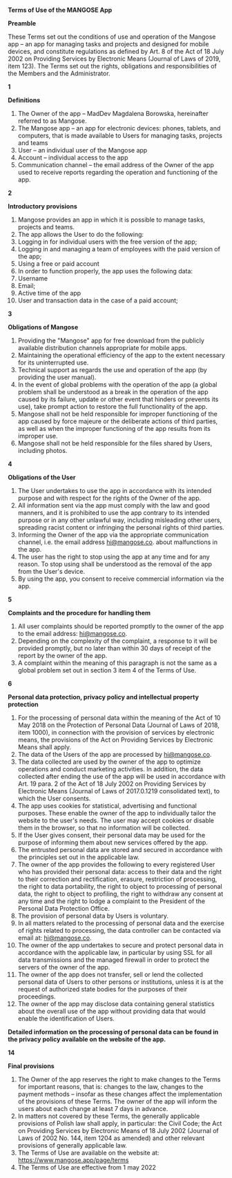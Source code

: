 **Terms of Use of the MANGOSE App**

**Preamble**

These Terms set out the conditions of use and operation of the Mangose app – an app for managing tasks and projects and designed for mobile devices, and constitute regulations as defined by Art. 8 of the Act of 18 July 2002 on Providing Services by Electronic Means (Journal of Laws of 2019, item 123). The Terms set out the rights, obligations and responsibilities of the Members and the Administrator.

**1**

**Definitions**

1. The Owner of the app – MadDev Magdalena Borowska, hereinafter referred to as Mangose.
2. The Mangose app – an app for electronic devices: phones, tablets, and computers, that is made available to Users for managing tasks, projects and teams
3. User – an individual user of the Mangose app
4. Account – individual access to the app
5. Communication channel – the email address of the Owner of the app used to receive reports regarding the operation and functioning of the app.

**2**

**Introductory provisions**

1. Mangose provides an app in which it is possible to manage tasks, projects and teams.
2. The app allows the User to do the following:
  1. Logging in for individual users with the free version of the app;
  2. Logging in and managing a team of employees with the paid version of the app;
  3. Using a free or paid account
3. In order to function properly, the app uses the following data:
  1. Username
  2. Email;
  3. Active time of the app
  4. User and transaction data in the case of a paid account;

**3**

**Obligations of Mangose**

1. Providing the &quot;Mangose&quot; app for free download from the publicly available distribution channels appropriate for mobile apps.
2. Maintaining the operational efficiency of the app to the extent necessary for its uninterrupted use.
3. Technical support as regards the use and operation of the app (by providing the user manual).
4. In the event of global problems with the operation of the app (a global problem shall be understood as a break in the operation of the app caused by its failure, update or other event that hinders or prevents its use), take prompt action to restore the full functionality of the app.
5. Mangose shall not be held responsible for improper functioning of the app caused by force majeure or the deliberate actions of third parties, as well as when the improper functioning of the app results from its improper use.
6. Mangose shall not be held responsible for the files shared by Users, including photos.

**4**

**Obligations of the User**

1. The User undertakes to use the app in accordance with its intended purpose and with respect for the rights of the Owner of the app.
2. All information sent via the app must comply with the law and good manners, and it is prohibited to use the app contrary to its intended purpose or in any other unlawful way, including misleading other users, spreading racist content or infringing the personal rights of third parties.
3. Informing the Owner of the app via the appropriate communication channel, i.e. the email address hi@mangose.co. about malfunctions in the app.
4. The user has the right to stop using the app at any time and for any reason. To stop using shall be understood as the removal of the app from the User&#39;s device.
5. By using the app, you consent to receive commercial information via the app.

**5**

**Complaints and the procedure for handling them**

1. All user complaints should be reported promptly to the owner of the app to the email address: hi@mangose.co.
2. Depending on the complexity of the complaint, a response to it will be provided promptly, but no later than within 30 days of receipt of the report by the owner of the app.
3. A complaint within the meaning of this paragraph is not the same as a global problem set out in section 3 item 4 of the Terms of Use.

**6**

**Personal data protection, privacy policy and intellectual property protection**

1. For the processing of personal data within the meaning of the Act of 10 May 2018 on the Protection of Personal Data (Journal of Laws of 2018, item 1000), in connection with the provision of services by electronic means, the provisions of the Act on Providing Services by Electronic Means shall apply.
2. The data of the Users of the app are processed by hi@mangose.co.
3. The data collected are used by the owner of the app to optimize operations and conduct marketing activities. In addition, the data collected after ending the use of the app will be used in accordance with Art. 19 para. 2 of the Act of 18 July 2002 on Providing Services by Electronic Means (Journal of Laws of 2017.0.1219 consolidated text), to which the User consents.
4. The app uses cookies for statistical, advertising and functional purposes. These enable the owner of the app to individually tailor the website to the user&#39;s needs. The user may accept cookies or disable them in the browser, so that no information will be collected.
5. If the User gives consent, their personal data may be used for the purpose of informing them about new services offered by the app.
6. The entrusted personal data are stored and secured in accordance with the principles set out in the applicable law.
7. The owner of the app provides the following to every registered User who has provided their personal data: access to their data and the right to their correction and rectification, erasure, restriction of processing, the right to data portability, the right to object to processing of personal data, the right to object to profiling, the right to withdraw any consent at any time and the right to lodge a complaint to the President of the Personal Data Protection Office.
8. The provision of personal data by Users is voluntary.
9. In all matters related to the processing of personal data and the exercise of rights related to processing, the data controller can be contacted via email at: hi@mangose.co.
10. The owner of the app undertakes to secure and protect personal data in accordance with the applicable law, in particular by using SSL for all data transmissions and the managed firewall in order to protect the servers of the owner of the app.
11. The owner of the app does not transfer, sell or lend the collected personal data of Users to other persons or institutions, unless it is at the request of authorized state bodies for the purposes of their proceedings.
12. The owner of the app may disclose data containing general statistics about the overall use of the app without providing data that would enable the identification of Users.

**Detailed information on the processing of personal data can be found in the privacy policy available on the website of the app.**

**14**

**Final provisions**

1. The Owner of the app reserves the right to make changes to the Terms for important reasons, that is: changes to the law, changes to the payment methods – insofar as these changes affect the implementation of the provisions of these Terms. The owner of the app will inform the users about each change at least 7 days in advance.
2. In matters not covered by these Terms, the generally applicable provisions of Polish law shall apply, in particular: the Civil Code; the Act on Providing Services by Electronic Means of 18 July 2002 (Journal of Laws of 2002 No. 144, item 1204 as amended) and other relevant provisions of generally applicable law.
3. The Terms of Use are available on the website at: https://www.mangose.app/page/terms
4. The Terms of Use are effective from 1 may 2022
